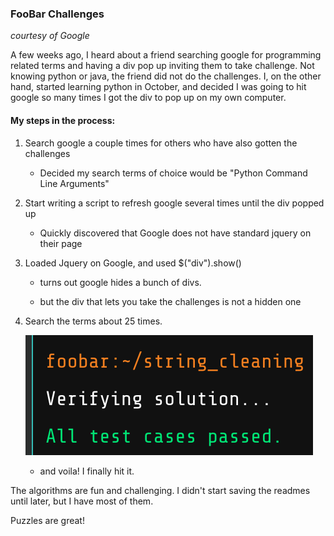 ### FooBar Challenges
<i>courtesy of Google</i>
<!--
Google proves once again that the search engine has the power to excite and shows that searching the web  -->

A few weeks ago, I heard about a friend searching google for programming related terms and having a div pop up inviting them to take challenge. Not knowing python or java, the friend did not do the challenges. I, on the other hand, started learning python in October, and decided I was going to hit google so many times I got the div to pop up on my own computer.

#### My steps in the process:

1) Search google a couple times for others who have also gotten the challenges

    - Decided my search terms of choice would be "Python Command Line Arguments"

2) Start writing a script to refresh google several times until the div popped up

    - Quickly discovered that Google does not have standard jquery on their page

3) Loaded Jquery on Google, and used $("div").show()

    - turns out google hides a bunch of divs.

    - but the div that lets you take the challenges is not a hidden one

4) Search the terms about 25 times.

    ![FooBar Accessed!](all_tests_passed.png)

    - and voila! I finally hit it.

The algorithms are fun and challenging. I didn't start saving the readmes until later, but I have most of them.

Puzzles are great!
